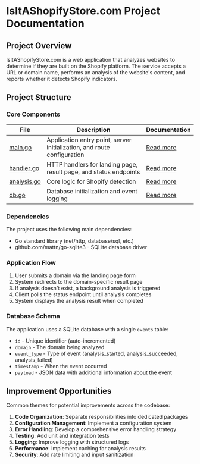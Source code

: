 # IsItAShopifyStore.com Project Documentation

## Project Overview
IsItAShopifyStore.com is a web application that analyzes websites to determine if they are built on the Shopify platform. The service accepts a URL or domain name, performs an analysis of the website's content, and reports whether it detects Shopify indicators.

## Project Structure

### Core Components

| File | Description | Documentation |
|------|-------------|---------------|
| [main.go](main.md) | Application entry point, server initialization, and route configuration | [Read more](main.md) |
| [handler.go](handler.md) | HTTP handlers for landing page, result page, and status endpoints | [Read more](handler.md) |
| [analysis.go](analysis.md) | Core logic for Shopify detection | [Read more](analysis.md) |
| [db.go](db.md) | Database initialization and event logging | [Read more](db.md) |

### Dependencies

The project uses the following main dependencies:
- Go standard library (net/http, database/sql, etc.)
- github.com/mattn/go-sqlite3 - SQLite database driver

### Application Flow

1. User submits a domain via the landing page form
2. System redirects to the domain-specific result page
3. If analysis doesn't exist, a background analysis is triggered
4. Client polls the status endpoint until analysis completes
5. System displays the analysis result when completed

### Database Schema

The application uses a SQLite database with a single `events` table:
- `id` - Unique identifier (auto-incremented)
- `domain` - The domain being analyzed
- `event_type` - Type of event (analysis_started, analysis_succeeded, analysis_failed)
- `timestamp` - When the event occurred
- `payload` - JSON data with additional information about the event

## Improvement Opportunities

Common themes for potential improvements across the codebase:

1. **Code Organization**: Separate responsibilities into dedicated packages
2. **Configuration Management**: Implement a configuration system
3. **Error Handling**: Develop a comprehensive error handling strategy
4. **Testing**: Add unit and integration tests
5. **Logging**: Improve logging with structured logs
6. **Performance**: Implement caching for analysis results
7. **Security**: Add rate limiting and input sanitization 
